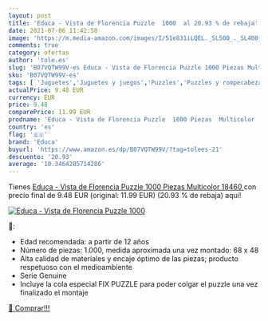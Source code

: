 ```yaml
---
layout: post
title: 'Educa - Vista de Florencia Puzzle  1000  al 20.93 % de rebaja'
date: 2021-07-06 11:42:50
image: 'https://m.media-amazon.com/images/I/51e831iLQEL._SL500_._SL400_.jpg'
comments: true
category: ofertas
author: 'tole.es'
slug: 'B07VQTW99V-es Educa - Vista de Florencia Puzzle 1000 Piezas Multicolor...'
sku: 'B07VQTW99V-es'
tags: [ 'Juguetes','Juguetes y juegos','Puzzles','Puzzles y rompecabezas','educa','puzzle', ]
actualPrice: 9.48 EUR
currency: EUR
price: 9.48
comparePrice: 11.99 EUR
prodname: 'Educa - Vista de Florencia Puzzle  1000 Piezas  Multicolor  18460 '
country: 'es'
flag: '🇪🇸'
brand: 'Educa'
buyurl: 'https://www.amazon.es/dp/B07VQTW99V/?tag=tolees-21'
descuento: '20.93'
average: '10.3464285714286'
---
```


Tienes [Educa - Vista de Florencia Puzzle  1000 Piezas  Multicolor  18460 ](https://www.amazon.es/dp/B07VQTW99V/?tag=tolees-21) con precio final de  9.48 EUR (original: 11.99 EUR) (20.93 %  de rebaja) aqui!

[![Educa - Vista de Florencia Puzzle  1000 ](https://m.media-amazon.com/images/I/51e831iLQEL._SL500_._SL400_.jpg)](https://www.amazon.es/dp/B07VQTW99V/?tag=tolees-21)

🔎:

- Edad recomendada: a partir de 12 años
- Número de piezas: 1.000, medida aproximada una vez montado: 68 x 48
- Alta calidad de materiales y encaje óptimo de las piezas; producto respetuoso con el medioambiente
- Serie Genuine
- Incluye la cola especial FIX PUZZLE para poder colgar el puzzle una vez finalizado el montaje

[🛒 Comprar!!!](https://www.amazon.es/dp/B07VQTW99V/?tag=tolees-21)
